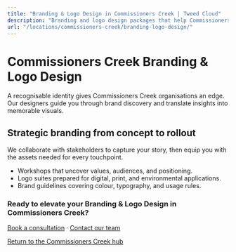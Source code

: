 ```yaml
---
title: "Branding & Logo Design in Commissioners Creek | Tweed Cloud"
description: "Branding and logo design packages that help Commissioners Creek organisations stand out."
url: "/locations/commissioners-creek/branding-logo-design/"
---
```


# Commissioners Creek Branding & Logo Design

A recognisable identity gives Commissioners Creek organisations an edge. Our designers guide you through brand discovery and translate insights into memorable visuals.

## Strategic branding from concept to rollout

We collaborate with stakeholders to capture your story, then equip you with the assets needed for every touchpoint.

- Workshops that uncover values, audiences, and positioning.
- Logo suites prepared for digital, print, and environmental applications.
- Brand guidelines covering colour, typography, and usage rules.

### Ready to elevate your Branding & Logo Design in Commissioners Creek?

[Book a consultation](/consultation/) · [Contact our team](/contact/)

[Return to the Commissioners Creek hub](/locations/commissioners-creek/)
